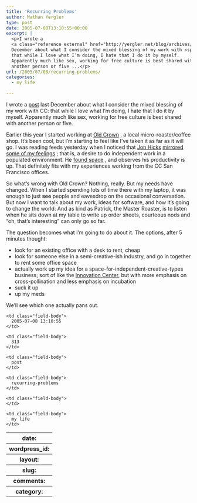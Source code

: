 ```yaml
---
title: 'Recurring Problems'
author: Nathan Yergler
type: post
date: 2005-07-08T13:10:55+00:00
excerpt: |
  <p>I wrote a
  <a class="reference external" href="http://yergler.net/blog/archives/2004/12/01/loneliness">post</a> last
  December about what I consider the mixed blessing of my work with <span class="caps">CC</span>:
  that while I love what I’m doing, I hate that I do it by myself.
  Apparently much like sex, working for free culture is best shared with
  another person or five ...</p>
url: /2005/07/08/recurring-problems/
categories:
  - my life

---
```

I wrote a [post][1]  last December about what I consider the mixed blessing of my work with <span class="caps">CC</span>: that while I love what I’m doing, I hate that I do it by myself. Apparently much like sex, working for free culture is best shared with another person or five.

Earlier this year I started working at [Old Crown][2] , a local micro-roaster/coffee shop. It’s been cool, but I’m starting to feel like I’ve taken it as far as it will go. I was reading feeds yesterday when I noticed that [Jon Hicks][3]  [mirrored some of my feelings][4]  ; that is, a desire to do independent work in a populated environment. He [found space][5] , and observes his productivity is up. That definitely fits with my experiences working from the <span class="caps">CC</span> San Francisco offices.

So what’s wrong with Old Crown? Nothing, really. But my needs have changed. When I started spending lots of time there with my laptop, it was enough to just **see** people and eavesdrop on the occasional conversation. But now I want to talk about my work, ideas for software, and how it’s going to change the world. And as kind as Patrick, the Master Roaster, is to listen when he sits down at my table to write up order sheets, courteous nods and “oh, that’s interesting” can only go so far.

The question becomes what I’m going to do about it. The options, after 5 minutes thought:

<ul class="simple">
  <li>
    look for an existing office with a desk to rent, cheap
  </li>
  <li>
    look for someone else in a semi-creative-ish industry, and go in together to rent some office space
  </li>
  <li>
    actually work up my idea for a space-for-independent-creative-types business; sort of like the <a class="reference external" href="http://niic.net">Innovation Center</a>, but with more emphasis on cross-pollination and less emphasis on incubation
  </li>
  <li>
    suck it up
  </li>
  <li>
    up my meds
  </li>
</ul>

We’ll see which one actually pans out.

<table class="docutils field-list" frame="void" rules="none">
  <col class="field-name" /> <col class="field-body" /> <tr class="field">
    <th class="field-name">
      date:
    </th>

    <td class="field-body">
      2005-07-08 13:10:55
    </td>
  </tr>

  <tr class="field">
    <th class="field-name">
      wordpress_id:
    </th>

    <td class="field-body">
      313
    </td>
  </tr>

  <tr class="field">
    <th class="field-name">
      layout:
    </th>

    <td class="field-body">
      post
    </td>
  </tr>

  <tr class="field">
    <th class="field-name">
      slug:
    </th>

    <td class="field-body">
      recurring-problems
    </td>
  </tr>

  <tr class="field">
    <th class="field-name">
      comments:
    </th>

    <td class="field-body">
    </td>
  </tr>

  <tr class="field">
    <th class="field-name">
      category:
    </th>

    <td class="field-body">
      my life
    </td>
  </tr>
</table>

 [1]: http://yergler.net/blog/archives/2004/12/01/loneliness
 [2]: http://oldcrown.com/
 [3]: http://www.hicksdesign.co.uk
 [4]: http://www.hicksdesign.co.uk/journal/looking-for-deskoffice-space-in-oxfordshire
 [5]: http://www.hicksdesign.co.uk/journal/just-to-update-you